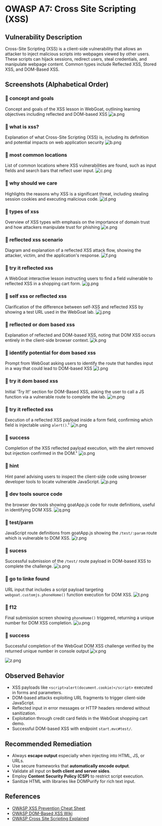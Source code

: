 # OWASP A7: Cross Site Scripting (XSS)

## Vulnerability Description

Cross-Site Scripting (XSS) is a client-side vulnerability that allows an attacker to inject malicious scripts into webpages viewed by other users. These scripts can hijack sessions, redirect users, steal credentials, and manipulate webpage content. Common types include Reflected XSS, Stored XSS, and DOM-Based XSS.


## Screenshots (Alphabetical Order)

### 🔹 concept and goals
Concept and goals of the XSS lesson in WebGoat, outlining learning objectives including reflected and DOM-based XSS
![a.png](https://github.com/user-attachments/assets/da2768a3-671e-4ff9-84ed-4e1e166b4432)

### 🔹 what is xss?
Explanation of what Cross-Site Scripting (XSS) is, including its definition and potential impacts on web application security
![b.png](https://github.com/user-attachments/assets/57b9a2e6-b1e5-442b-9821-859d0244a966)

### 🔹 most common locations
List of common locations where XSS vulnerabilities are found, such as input fields and search bars that reflect user input.
![c.png](https://github.com/user-attachments/assets/f2e9fb76-e123-4805-8bd1-0372cec1dda0)

### 🔹 why should we care
Highlights the reasons why XSS is a significant threat, including stealing session cookies and executing malicious code.
![d.png](https://github.com/user-attachments/assets/e2608bf8-5fa6-4ef8-8616-d00961ad7859)

### 🔹 types of xss
Overview of XSS types with emphasis on the importance of domain trust and how attackers manipulate trust for phishing
![e.png](https://github.com/user-attachments/assets/ca1c7b0d-113b-4e44-a545-a841ac840c9b)

### 🔹 reflected xss scenario
Diagram and explanation of a reflected XSS attack flow, showing the attacker, victim, and the application's response.
![f.png](https://github.com/user-attachments/assets/64274458-0d80-48a6-8b4f-5b2b9c2164ee)

### 🔹 try it reflected xss
A WebGoat interactive lesson instructing users to find a field vulnerable to reflected XSS in a shopping cart form.
![g.png](https://github.com/user-attachments/assets/b7aafd5e-1853-49f2-b337-8036eb1b5166)

### 🔹 self xss or reflected xss
Clarification of the difference between self-XSS and reflected XSS by showing a test URL used in the WebGoat lab.
![j.png](https://github.com/user-attachments/assets/9e62a6a9-0099-400d-b1db-8ebc56efac16)

### 🔹 reflected or dom based xss
Explanation of reflected and DOM-based XSS, noting that DOM XSS occurs entirely in the client-side browser context.
![k.png](https://github.com/user-attachments/assets/daf16cee-0cee-4a6d-945f-3b9d652ea43b)

### 🔹 identify potential for dom based xss
Prompt from WebGoat asking users to identify the route that handles input in a way that could lead to DOM-based XSS
![l.png](https://github.com/user-attachments/assets/cb7c231a-5612-4f43-a676-fd444942d888)

### 🔹 try it dom based xss
Initial 'Try It!' section for DOM-Based XSS, asking the user to call a JS function via a vulnerable route to complete the lab.
![m.png](https://github.com/user-attachments/assets/cc63c4e2-611b-4385-bfb4-dc136625f5ec)

### 🔹 try it reflected xss
Execution of a reflected XSS payload inside a form field, confirming which field is injectable using `alert()`."
![n.png](https://github.com/user-attachments/assets/a02d1bc1-9270-40c3-9c31-9c8654bc6ee5)

### 🔹 success
Completion of the XSS reflected payload execution, with the alert removed but injection confirmed in the DOM."
![o.png](https://github.com/user-attachments/assets/f4059976-d905-45c8-b157-beb9d80cec04)

### 🔹 hint
Hint panel advising users to inspect the client-side code using browser developer tools to locate vulnerable JavaScript.
![p.png](https://github.com/user-attachments/assets/dce86b4e-2526-44fa-8a21-ff9820aa8e0c)

### 🔹 dev tools source code
the browser dev tools showing goatApp.js code for route definitions, useful in identifying DOM XSS.
![q.png](https://github.com/user-attachments/assets/1b17fc00-60df-459b-b2c0-1ea433abbbde)

### 🔹 test/parm
JavaScript route definitions from goatApp.js showing the `/test/:param` route which is vulnerable to DOM XSS.
![r.png](https://github.com/user-attachments/assets/503a7a3f-e623-4552-901a-3fbe266c40e3)

### 🔹 sucess
Successful submission of the `/test/` route payload in DOM-based XSS to complete the challenge.
![s.png](https://github.com/user-attachments/assets/5c173e47-0483-4375-8b66-2dde33f69aa8)

### 🔹 go to linke found
URL input that includes a script payload targeting `webgoat.customjs.phoneHome()` function execution for DOM XSS.
![t.png](https://github.com/user-attachments/assets/4cfde41a-3086-40e5-a671-a773d675a705)

### 🔹 f12
Final submission screen showing `phoneHome()` triggered, returning a unique number for DOM XSS completion.
![u.png](https://github.com/user-attachments/assets/ba8c2812-814d-48ce-9ec3-7decb5e0e68e)

### 🔹 success
Successful completion of the WebGoat DOM XSS challenge verified by the returned unique number in console output
![v.png](https://github.com/user-attachments/assets/2685e8c9-1d46-4497-a659-71569aa0f31d)    




![z.png](https://github.com/user-attachments/assets/f7da907b-43af-42ac-ad54-35605e4865a3)


## Observed Behavior

- XSS payloads like `<script>alert(document.cookie)</script>` executed in forms and parameters.
- DOM-based attacks exploiting URL fragments to trigger client-side JavaScript.
- Reflected input in error messages or HTTP headers rendered without sanitization.
- Exploitation through credit card fields in the WebGoat shopping cart demo.
- Successful DOM-based XSS with endpoint `start.mvc#test/`.


## Recommended Remediation

- Always **escape output** especially when injecting into HTML, JS, or URLs.
- Use secure frameworks that **automatically encode output**.
- Validate all input on **both client and server sides**.
- Employ **Content Security Policy (CSP)** to restrict script execution.
- Sanitize HTML with libraries like DOMPurify for rich text input.

## References

- [OWASP XSS Prevention Cheat Sheet](https://cheatsheetseries.owasp.org/cheatsheets/XSS_Prevention_Cheat_Sheet.html)
- [OWASP DOM-Based XSS Wiki](https://owasp.org/www-community/attacks/DOM_Based_XSS)
- [OWASP Cross Site Scripting Explained](https://owasp.org/www-community/attacks/xss/)
